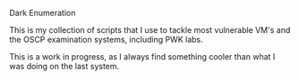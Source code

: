 Dark Enumeration

This is my collection of scripts that I use to tackle most vulnerable VM's and the OSCP examination systems, including PWK labs.

This is a work in progress, as I always find something cooler than what I was doing on the last system.
